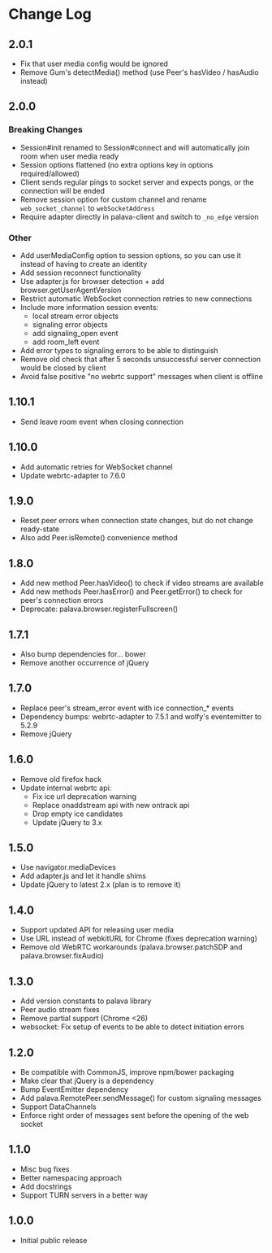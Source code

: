 # Change Log

## 2.0.1

* Fix that user media config would be ignored
* Remove Gum's detectMedia() method (use Peer's hasVideo / hasAudio instead)

## 2.0.0

### Breaking Changes

* Session#init renamed to Session#connect and will automatically join room when user media ready
* Session options flattened (no extra options key in options required/allowed)
* Client sends regular pings to socket server and expects pongs, or the connection will be ended
* Remove session option for custom channel and rename `web_socket_channel` to `webSocketAddress`
* Require adapter directly in palava-client and switch to `_no_edge` version

### Other

* Add userMediaConfig option to session options, so you can use it instead of having to create
  an identity
* Add session reconnect functionality
* Use adapter.js for browser detection + add browser.getUserAgentVersion
* Restrict automatic WebSocket connection retries to new connections
* Include more information session events:
  * local stream error objects
  * signaling error objects
  * add signaling_open event
  * add room_left event
* Add error types to signaling errors to be able to distinguish
* Remove old check that after 5 seconds unsuccessful server connection would be closed by client
* Avoid false positive "no webrtc support" messages when client is offline

## 1.10.1

* Send leave room event when closing connection

## 1.10.0

* Add automatic retries for WebSocket channel
* Update webrtc-adapter to 7.6.0

## 1.9.0

* Reset peer errors when connection state changes, but do not change ready-state
* Also add Peer.isRemote() convenience method

## 1.8.0

* Add new method Peer.hasVideo() to check if video streams are available
* Add new methods Peer.hasError() and Peer.getError() to check for peer's connection errors
* Deprecate: palava.browser.registerFullscreen()

## 1.7.1

* Also bump dependencies for... bower
* Remove another occurrence of jQuery

## 1.7.0

* Replace peer's stream_error event with ice connection_\* events
* Dependency bumps: webrtc-adapter to 7.5.1 and wolfy's eventemitter to 5.2.9
* Remove jQuery

## 1.6.0

* Remove old firefox hack
* Update internal webrtc api:
  * Fix ice url deprecation warning
  * Replace onaddstream api with new ontrack api
  * Drop empty ice candidates
  * Update jQuery to 3.x

## 1.5.0

* Use navigator.mediaDevices
* Add adapter.js and let it handle shims
* Update jQuery to latest 2.x (plan is to remove it)

## 1.4.0

* Support updated API for releasing user media
* Use URL instead of webkitURL for Chrome (fixes deprecation warning)
* Remove old WebRTC workarounds (palava.browser.patchSDP and palava.browser.fixAudio)

## 1.3.0

* Add version constants to palava library
* Peer audio stream fixes
* Remove partial support (Chrome <26)
* websocket: Fix setup of events to be able to detect initiation errors


## 1.2.0

* Be compatible with CommonJS, improve npm/bower packaging
* Make clear that jQuery is a dependency
* Bump EventEmitter dependency
* Add palava.RemotePeer.sendMessage() for custom signaling messages
* Support DataChannels
* Enforce right order of messages sent before the opening of the web socket


## 1.1.0

* Misc bug fixes
* Better namespacing approach
* Add docstrings
* Support TURN servers in a better way


## 1.0.0

* Initial public release
